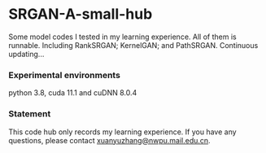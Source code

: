# SRGAN-A-small-hub
Some model codes I tested in my learning experience. All of them is runnable. Including RankSRGAN; KernelGAN; and PathSRGAN.
Continuous updating...

 ### Experimental environments
 python 3.8, cuda 11.1 and cuDNN 8.0.4
 
 ### Statement
This code hub only records my learning experience. If you have any questions, please contact xuanyuzhang@nwpu.mail.edu.cn.
